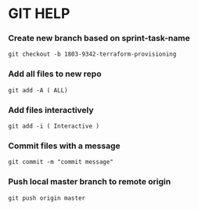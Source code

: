 # GIT HELP
### Create new branch based on sprint-task-name
````
git checkout -b 1803-9342-terraform-provisioning
````
### Add all files to new repo
````
git add -A ( ALL)
````
### Add files interactively
````
git add -i ( Interactive )
````
### Commit files with a message
````
git commit -m "commit message"
````

### Push local master branch to remote origin
````
git push origin master
````

